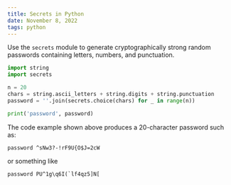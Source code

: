 ```yaml
---
title: Secrets in Python
date: November 8, 2022
tags: python
---
```


Use the `secrets` module to generate cryptographically strong random passwords containing letters, numbers, and punctuation.

```python
import string
import secrets

n = 20
chars = string.ascii_letters + string.digits + string.punctuation
password = ''.join(secrets.choice(chars) for _ in range(n))

print('password', password)
```

The code example shown above produces a 20-character password such as:

```
password ^sNw3?-!rF9U{O$J=2cW
```

or something like

```
password PU^1g\q6I(`lf4qz5]N[
```

